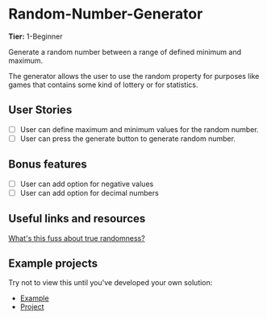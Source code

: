 # Random-Number-Generator

**Tier:** 1-Beginner

Generate a random number between a range of defined minimum and maximum.

The generator allows the user to use the random property for purposes like games that contains some kind of lottery or for statistics.

## User Stories

-   [ ] User can define maximum and minimum values for the random number.
-   [ ] User can press the generate button to generate random number.

## Bonus features

-   [ ] User can add option for negative values
-   [ ] User can add option for decimal numbers

## Useful links and resources

[What's this fuss about true randomness?](https://www.random.org/)

## Example projects

Try not to view this until you've developed your own solution:

-   [Example](https://alonjoshua.github.io/random-number-generator/)
-   [Project](https://github.com/AlonJoshua/random-number-generator/)
